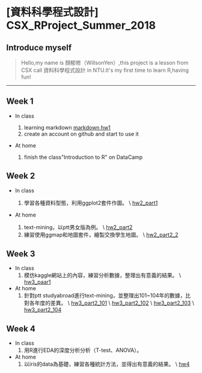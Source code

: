 # [資料科學程式設計] CSX_RProject_Summer_2018

## Introduce myself

>Hello,my name is 顏郁修（WillsonYen）,this project is a lesson from CSX call 資料科學程式設計 in NTU.It's my first time to learn R,having fun!


***

## Week 1

* In class
  1. learning markdown
[markdown hw1](https://willsonyen.github.io/CSX_RProject_Summer_2018/markdown/markdown.html)
  2. create an account on github and start to use it
  
  
 * At home
   1. finish the class"Introduction to R" on DataCamp


## Week 2
* In class
  1. 學習各種資料型態，利用ggplot2套件作圖。
   \ [hw2_part1](https://willsonyen.github.io/CSX_RProject_Summer_2018/Week_2/hw2_part1.html)
  
* At home
  1. text-mining，以ptt男女版為例。
   \ [hw2_part2](https://willsonyen.github.io/CSX_RProject_Summer_2018/Week_2/hw_part2.html)
  2. 練習使用ggmap和地圖套件，繪製交換學生地圖。
   \ [hw2_part2_2](https://willsonyen.github.io/CSX_RProject_Summer_2018/Week_2/hw2_part2_2.html)

## Week 3
* In class
  1. 模仿kaggle網站上的內容，練習分析數據，整理出有意義的結果。
   \ [hw3_paar1](https://willsonyen.github.io/CSX_RProject_Summer_2018/Week_3/RMD_EDA2.html)
* At home
  1. 針對ptt studyabroad進行text-mining，並整理出101~104年的數據，比對各年度的差異。
   \ [hw3_part2_101](https://willsonyen.github.io/CSX_RProject_Summer_2018/Week_3/hw3_2_101.html)
   \ [hw3_part2_102](https://willsonyen.github.io/CSX_RProject_Summer_2018/Week_3/hw3_2_102.html)
   \ [hw3_part2_103](https://willsonyen.github.io/CSX_RProject_Summer_2018/Week_3/hw3_2_103.html)
   \ [hw3_part2_104](https://willsonyen.github.io/CSX_RProject_Summer_2018/Week_3/hw3_2_104.html)
   
   
## Week 4
* In class
  1. 用R進行EDA的深度分析分析（T-test、ANOVA）。
* At home
  1. 以iris的data為基礎，練習各種統計方法，並得出有意義的結果。
   \ [hw4](https://willsonyen.github.io/CSX_RProject_Summer_2018/Week_4/statistic_iris.html)
